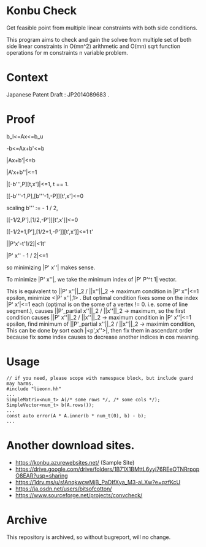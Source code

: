 # Konbu Check
Get feasible point from multiple linear constraints with both side conditions.

This program aims to check and gain the solvee from multiple set of both side linear constraints in O(mn^2) arithmetic and O(mn) sqrt function operations for m constraints n variable problem.

# Context
Japanese Patent Draft : JP2014089683 . 

# Proof
b_l&lt;=Ax&lt;=b_u

-b&lt;=Ax+b'&lt;=b

|Ax+b'|&lt;=b

|A'x+b''|&lt;=1

|\[-b''',P\]\[t,x'\]|&lt;=1, t == 1.

\[\[-b'''-1,P\],\[b'''-1,-P\]\]\[t',x'\]&lt;=0

scaling b''' := - 1 / 2,

\[\[-1/2,P'\],\[1/2,-P'\]\]\[t',x'\]\]&lt;=0

\[\[-1/2+1,P'\],\[1/2+1,-P'\]\]\[t',x'\]\]&lt;=1 t'

||P'x'-t'1/2\]|&lt;1t'

|P' x'' - 1 / 2|&lt;=1

so minimizing |P' x''| makes sense.

To minimize |P' x''|, we take the minimum index of |P' P'^t 1| vector.

This is equivalent to ||P' x''||_2 / ||x''||_2 -&gt; maximum condition in |P' x''|&lt;=1 epsilon, minimize &lt;|P' x''|,1&gt; . But optimal condition fixes some on the index |P' x'|&lt;=1 each (optimal is on the some of a vertex != 0. i.e. some of line segment.), causes ||P'_partial x''||_2 / ||x''||_2 -&gt; maximum, so the first condition causes ||P' x''||_2 / ||x''||_2 -&gt; maximum condition in |P' x''|&lt;=1 epsilon, find minimum of ||P'_partial x''||_2 / ||x''||_2 -&gt; maximim condition, This can be done by sort each |&lt;p',x''&gt;|, then fix them in ascendant order because fix some index causes to decrease another indices in cos meaning.

# Usage
    // if you need, please scope with namespace block, but include guard may harms.
    #include "lieonn.hh"
    ...
    SimpleMatrix<num_t> A(/* some rows */, /* some cols */);
    SimpleVector<num_t> b(A.rows());
    ...
    const auto error(A * A.inner(b * num_t(0), b) - b);
    ...

# Another download sites.
* https://konbu.azurewebsites.net/ (Sample Site)
* https://drive.google.com/drive/folders/1B71X1BMttL6yyi76REeOTNRrpopO8EAR?usp=sharing
* https://1drv.ms/u/s!AnqkwcwMjB_PaDIfXya_M3-aLXw?e=qzfKcU
* https://ja.osdn.net/users/bitsofcotton/
* https://www.sourceforge.net/projects/convcheck/

# Archive
This repository is archived, so without bugreport, will no change.

